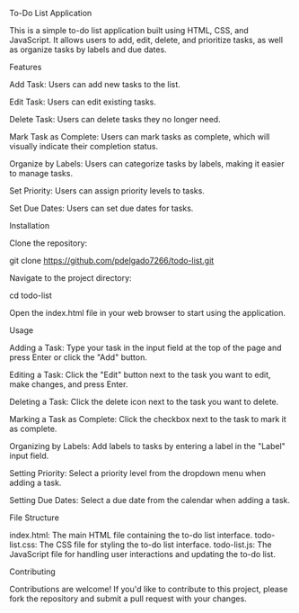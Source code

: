 To-Do List Application

This is a simple to-do list application built using HTML, CSS, and JavaScript. It allows users to add, edit, delete, and prioritize tasks, as well as organize tasks by labels and due dates.

Features

Add Task: Users can add new tasks to the list.

Edit Task: Users can edit existing tasks.

Delete Task: Users can delete tasks they no longer need.

Mark Task as Complete: Users can mark tasks as complete, which will visually indicate their completion status.

Organize by Labels: Users can categorize tasks by labels, making it easier to manage tasks.

Set Priority: Users can assign priority levels to tasks.

Set Due Dates: Users can set due dates for tasks.

Installation

Clone the repository:

git clone https://github.com/pdelgado7266/todo-list.git

Navigate to the project directory:

cd todo-list

Open the index.html file in your web browser to start using the application.

Usage

Adding a Task:
Type your task in the input field at the top of the page and press Enter or click the "Add" button.

Editing a Task:
Click the "Edit" button next to the task you want to edit, make changes, and press Enter.

Deleting a Task:
Click the delete icon next to the task you want to delete.

Marking a Task as Complete:
Click the checkbox next to the task to mark it as complete.

Organizing by Labels:
Add labels to tasks by entering a label in the "Label" input field.

Setting Priority:
Select a priority level from the dropdown menu when adding a task.

Setting Due Dates:
Select a due date from the calendar when adding a task.

File Structure

index.html: The main HTML file containing the to-do list interface.
todo-list.css: The CSS file for styling the to-do list interface.
todo-list.js: The JavaScript file for handling user interactions and updating the to-do list.

Contributing

Contributions are welcome! If you'd like to contribute to this project, please fork the repository and submit a pull request with your changes.
